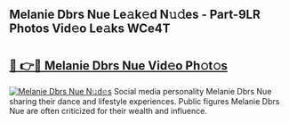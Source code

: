 ## Melanie Dbrs Nue Le𝚊k𝚎d N𝚞𝚍es - Part-9LR Photos Vid𝚎o Le𝚊ks WCe4T

# <h2><a href="http://fb63lo.evod.top/?m=Melanie+Dbrs+Nue">🔗 👉🔴 Melanie Dbrs Nue Vid𝚎o Ph𝚘t𝚘s</a></h2>

[![Melanie Dbrs Nue N𝚞d𝚎s](https://i.imgur.com/8V9OHl7.gif)](http://fb63lo.evod.top/?m=Melanie+Dbrs+Nue)
Social media personality Melanie Dbrs Nue sharing their dance and lifestyle experiences. Public figures Melanie Dbrs Nue are often criticized for their wealth and influence. 
